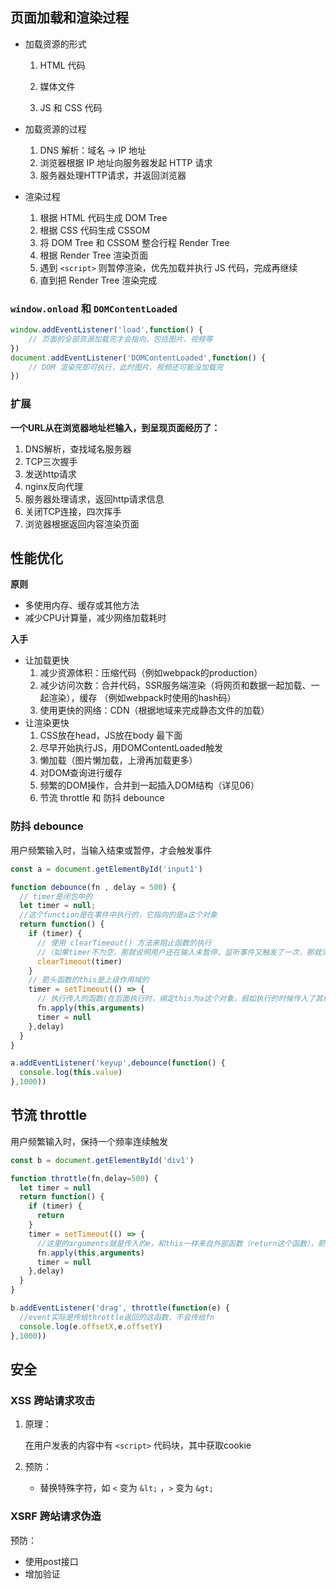 ## 页面加载和渲染过程

- 加载资源的形式
  1. HTML 代码
  
  2. 媒体文件
  
  3. JS 和 CSS 代码

- 加载资源的过程
  1. DNS 解析：域名 -> IP 地址
  2. 浏览器根据 IP 地址向服务器发起 HTTP 请求
  3. 服务器处理HTTP请求，并返回浏览器

- 渲染过程
  1. 根据 HTML 代码生成 DOM Tree
  2. 根据 CSS 代码生成 CSSOM
  3. 将 DOM Tree 和 CSSOM 整合行程 Render Tree
  4. 根据 Render Tree 渲染页面
  5. 遇到 `<script>` 则暂停渲染，优先加载并执行 JS 代码，完成再继续
  6. 直到把 Render Tree 渲染完成

### `window.onload` 和 `DOMContentLoaded`

```js
window.addEventListener('load',function() {
	// 页面的全部资源加载完才会指向，包括图片、视频等
})
document.addEventListener('DOMContentLoaded',function() {
	// DOM 渲染完即可执行，此时图片、视频还可能没加载完
})
```

### 扩展

**一个URL从在浏览器地址栏输入，到呈现页面经历了：**

1. DNS解析，查找域名服务器
2. TCP三次握手
3. 发送http请求
4. nginx反向代理
5. 服务器处理请求，返回http请求信息
6. 关闭TCP连接，四次挥手
7. 浏览器根据返回内容渲染页面

## 性能优化

**原则**

- 多使用内存、缓存或其他方法
- 减少CPU计算量，减少网络加载耗时

**入手**

- 让加载更快
  1. 减少资源体积：压缩代码（例如webpack的production）
  2. 减少访问次数：合并代码，SSR服务端渲染（将网页和数据一起加载、一起渲染），缓存 （例如webpack时使用的hash码）
  3. 使用更快的网络：CDN（根据地域来完成静态文件的加载）
- 让渲染更快
  1. CSS放在head，JS放在body 最下面
  2. 尽早开始执行JS，用DOMContentLoaded触发
  3. 懒加载（图片懒加载，上滑再加载更多）
  4. 对DOM查询进行缓存
  5. 频繁的DOM操作，合并到一起插入DOM结构（详见06）
  6. 节流 throttle 和 防抖 debounce

### 防抖 debounce

用户频繁输入时，当输入结束或暂停，才会触发事件

```js
const a = document.getElementById('input1')

function debounce(fn , delay = 500) {
  // timer是闭包中的
  let timer = null;
  //这个function是在事件中执行的，它指向的是a这个对象
  return function() {
    if (timer) {
      // 使用 clearTimeout() 方法来阻止函数的执行
      //（如果timer不为空，那就说明用户还在输入未暂停，监听事件又触发了一次，那就清空重新计时）
      clearTimeout(timer)
    }
    // 箭头函数的this是上级作用域的
    timer = setTimeout(() => {
      // 执行传入的函数(在后面执行时，绑定this为a这个对象，假如执行的时候传入了其他参数也要传进来)
      fn.apply(this,arguments)
      timer = null
    },delay)
  }
}

a.addEventListener('keyup',debounce(function() {
  console.log(this.value)
},1000))
```

## 节流 throttle

用户频繁输入时，保持一个频率连续触发

```js
const b = document.getElementById('div1')

function throttle(fn,delay=500) {
  let timer = null
  return function() {
    if (timer) {
      return
    }
    timer = setTimeout(() => {
      //这里的arguments就是传入的e，和this一样来自外部函数（return这个函数），箭头函数时没有arguments的，用rest代替
      fn.apply(this,arguments)
      timer = null
    },delay)
  }
}

b.addEventListener('drag', throttle(function(e) {
  //event实际是传给throttle返回的这函数，不会传给fn
  console.log(e.offsetX,e.offsetY)
},1000))
```

## 安全

### XSS 跨站请求攻击

1. 原理：

   在用户发表的内容中有 `<script>` 代码块，其中获取cookie

2. 预防：
   - 替换特殊字符，如 `<` 变为 `&lt;`  ，`>` 变为 `&gt;`

### XSRF 跨站请求伪造

预防：

- 使用post接口
- 增加验证

